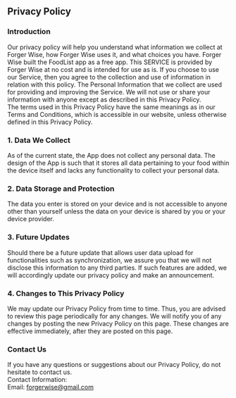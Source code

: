 Privacy Policy  
----------------

### Introduction  
Our privacy policy will help you understand what information we collect at Forger Wise, how Forger Wise uses it, and what choices you have.
Forger Wise built the FoodList app as a free app. This SERVICE is provided by Forger Wise at no cost and is intended for use as is.
If you choose to use our Service, then you agree to the collection and use of information in  relation with this policy. The Personal Information that we collect are used for providing and improving the Service. We will not use or share your information with anyone except as described in this Privacy Policy.  
The terms used in this Privacy Policy have the same meanings as in our Terms and Conditions, which is accessible in our website, unless otherwise  defined in this Privacy Policy.

### 1. Data We Collect

As of the current state, the App does not collect any personal data. The design of the App is such that it stores all data pertaining to your food within the device itself and lacks any functionality to collect your personal data.

### 2. Data Storage and Protection

The data you enter is stored on your device and is not accessible to anyone other than yourself unless the data on your device is shared by you or your device provider.

### 3. Future Updates

Should there be a future update that allows user data upload for functionalities such as synchronization, we assure you that we will not disclose this information to any third parties. If such features are added, we will accordingly update our privacy policy and make an announcement.

### 4. Changes to This Privacy Policy  
We may update our Privacy Policy from time to time. Thus, you are advised to review this page periodically for any changes. We will notify you of any changes by posting the new Privacy Policy on this page. These changes are effective immediately, after they are posted on this page.  

### Contact Us  
If you have any questions or suggestions about our Privacy Policy, do not hesitate to contact us.  
Contact Information:  
Email: forgerwise@gmail.com  
